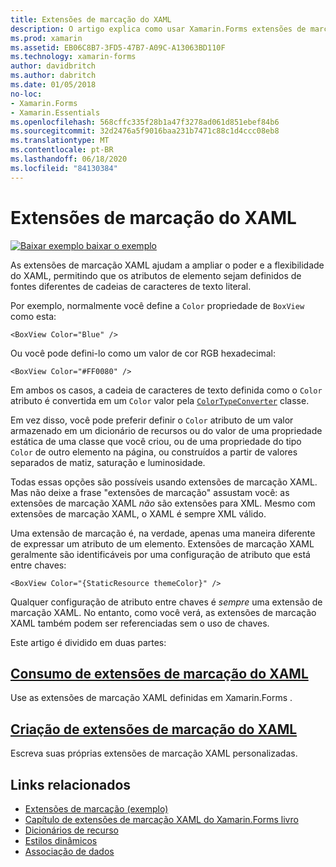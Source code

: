 ```yaml
---
title: Extensões de marcação do XAML
description: O artigo explica como usar Xamarin.Forms extensões de marcação XAML para estender a potência e a flexibilidade do XAML, permitindo que os atributos do elemento sejam definidos de fontes diferentes de cadeias de caracteres de texto literal.
ms.prod: xamarin
ms.assetid: EB06C8B7-3FD5-47B7-A09C-A13063BD110F
ms.technology: xamarin-forms
author: davidbritch
ms.author: dabritch
ms.date: 01/05/2018
no-loc:
- Xamarin.Forms
- Xamarin.Essentials
ms.openlocfilehash: 568cffc335f28b1a47f3278ad061d851ebef84b6
ms.sourcegitcommit: 32d2476a5f9016baa231b7471c88c1d4ccc08eb8
ms.translationtype: MT
ms.contentlocale: pt-BR
ms.lasthandoff: 06/18/2020
ms.locfileid: "84130384"
---
```

# <a name="xaml-markup-extensions"></a>Extensões de marcação do XAML

[![Baixar exemplo ](~/media/shared/download.png) baixar o exemplo](https://docs.microsoft.com/samples/xamarin/xamarin-forms-samples/xaml-markupextensions)

As extensões de marcação XAML ajudam a ampliar o poder e a flexibilidade do XAML, permitindo que os atributos de elemento sejam definidos de fontes diferentes de cadeias de caracteres de texto literal.

Por exemplo, normalmente você define a `Color` propriedade de `BoxView` como esta:

```xaml
<BoxView Color="Blue" />
```

Ou você pode defini-lo como um valor de cor RGB hexadecimal:

```xaml
<BoxView Color="#FF0080" />
```

Em ambos os casos, a cadeia de caracteres de texto definida como o `Color` atributo é convertida em um `Color` valor pela [`ColorTypeConverter`](xref:Xamarin.Forms.ColorTypeConverter) classe.

Em vez disso, você pode preferir definir o `Color` atributo de um valor armazenado em um dicionário de recursos ou do valor de uma propriedade estática de uma classe que você criou, ou de uma propriedade do tipo `Color` de outro elemento na página, ou construídos a partir de valores separados de matiz, saturação e luminosidade.

Todas essas opções são possíveis usando extensões de marcação XAML. Mas não deixe a frase "extensões de marcação" assustam você: as extensões de marcação XAML *não* são extensões para XML. Mesmo com extensões de marcação XAML, o XAML é sempre XML válido.

Uma extensão de marcação é, na verdade, apenas uma maneira diferente de expressar um atributo de um elemento. Extensões de marcação XAML geralmente são identificáveis por uma configuração de atributo que está entre chaves:

```xaml
<BoxView Color="{StaticResource themeColor}" />
```

Qualquer configuração de atributo entre chaves é *sempre* uma extensão de marcação XAML. No entanto, como você verá, as extensões de marcação XAML também podem ser referenciadas sem o uso de chaves.

Este artigo é dividido em duas partes:

## <a name="consuming-xaml-markup-extensions"></a>[Consumo de extensões de marcação do XAML](consuming.md)  

Use as extensões de marcação XAML definidas em Xamarin.Forms .

## <a name="creating-xaml-markup-extensions"></a>[Criação de extensões de marcação do XAML](creating.md)

Escreva suas próprias extensões de marcação XAML personalizadas.

## <a name="related-links"></a>Links relacionados

- [Extensões de marcação (exemplo)](https://docs.microsoft.com/samples/xamarin/xamarin-forms-samples/xaml-markupextensions)
- [Capítulo de extensões de marcação XAML do Xamarin.Forms livro](~/xamarin-forms/creating-mobile-apps-xamarin-forms/summaries/chapter10.md)
- [Dicionários de recurso](~/xamarin-forms/xaml/resource-dictionaries.md)
- [Estilos dinâmicos](~/xamarin-forms/user-interface/styles/dynamic.md)
- [Associação de dados](~/xamarin-forms/app-fundamentals/data-binding/index.md)
